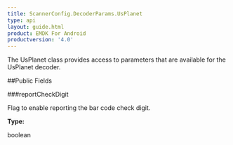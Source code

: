 ```yaml
---
title: ScannerConfig.DecoderParams.UsPlanet
type: api
layout: guide.html
product: EMDK For Android
productversion: '4.0'
---
```



The UsPlanet class provides access to parameters that are available
 for the UsPlanet decoder.

##Public Fields

###reportCheckDigit

Flag to enable reporting the bar code check digit.

**Type:**

boolean









